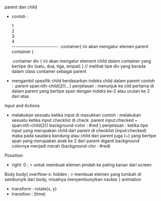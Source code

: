parent dan child
 - contoh :
    <div class="container"> 
        <div class="satu">1</div>
        <div class="dua">2</div>
        <div class="tiga">3</div>
        <div class="empat">4</div>
    </div>
    ------------------------
    .container{
        ini akan mengatur elemen parent container
    }

    .container div {
        ini akan mengatur element child dalam container yang bertipe div (satu, dua, tiga, empat)
    } // melihat tipe div yang berada dalam class container sebagai parent
 - mengambil spesifik child berdasarkan indeks child dalam parent
   contoh : 
   .parent span:nth-child(2){...}
   penjelasan : menunjuk ke cild pertama di dalam parent yang bertipe span dengan indeks ke-2 atau urutan ke 2 dari atas

Input and Actions
 - melakukan sesuatu ketika input di masukkan
   contoh : melakukan sesuatu ketika input checklist di check
   .parent input:checked ~ span:nth-child(2){
    background-color : #red
    }
   penjelasan : ketika tipe input yang merupakan child dari parent di checklist (input:checked) maka pada saudara kandung atau child dari parent juga (~) yang bertipe span yang merupakan anak ke 2 dari parent diganti background colornya menjadi merah (background-clor : #red)


Possition 
 - right: 0 ; > untuk membuat elemen pindah ke paling kanan dari screen

Body 
body{
    overflow-x: hidden ; > membuat elemen yang tumbah di sembunyik dari body, misalnya menyembunyikan navbar
}
animation
 - transform : rotate(x, y)
 - transition : (time)


